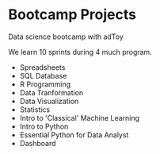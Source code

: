 # Bootcamp Projects

Data science bootcamp with adToy

We learn 10 sprints during 4 much program.

- Spreadsheets
- SQL Database
- R Programming
- Data Tranformation 
- Data Visualization
- Statistics
- Intro to 'Classical' Machine Learning
- Intro to Python
- Essential Python for Data Analyst
- Dashboard

